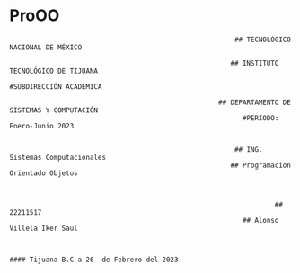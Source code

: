 # ProOO

                                                            ## TECNOLÓGICO NACIONAL DE MÉXICO

                                                           ## INSTITUTO TECNOLÓGICO DE TIJUANA
                                                                #SUBDIRECCIÓN ACADÉMICA

                                                        ## DEPARTAMENTO DE SISTEMAS Y COMPUTACIÓN
                                                              #PERIODO: Enero-Junio 2023


                                                            ## ING. Sistemas Computacionales
                                                           ## Programacion Orientado Objetos



                                                                      ## 22211517
                                                              ## Alonso Villela Iker Saul


                                                                                                        #### Tijuana B.C a 26  de Febrero del 2023

